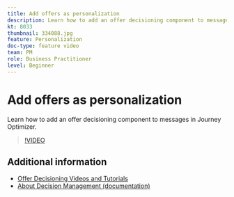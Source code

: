 ```yaml
---
title: Add offers as personalization
description: Learn how to add an offer decisioning component to messages in Journey Optimizer.
kt: 8033
thumbnail: 334088.jpg
feature: Personalization
doc-type: feature video
team: PM
role: Business Practitioner
level: Beginner
---
```


# Add offers as personalization

Learn how to add an offer decisioning component to messages in Journey Optimizer.

>[!VIDEO](https://video.tv.adobe.com/v/334088?quality=12)

## Additional information

* [Offer Decisioning Videos and Tutorials](https://experienceleague.adobe.com/docs/offer-decisioning-learn/tutorials/overview.html)
* [About Decision Management (documentation)](https://experienceleague.adobe.com/docs/journey-optimizer/using/offer-decisioniong/get-started/starting-offer-decisioning.html)
